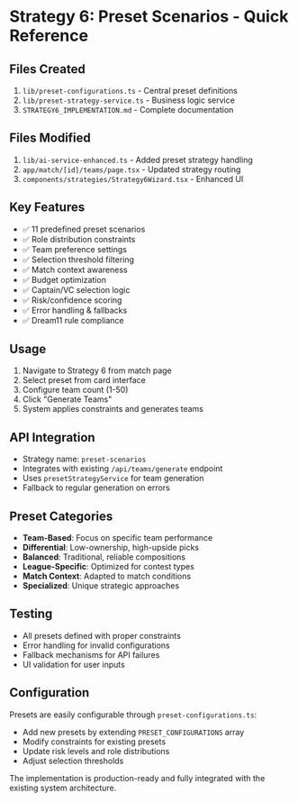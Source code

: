 # Strategy 6: Preset Scenarios - Quick Reference

## Files Created
1. `lib/preset-configurations.ts` - Central preset definitions
2. `lib/preset-strategy-service.ts` - Business logic service
3. `STRATEGY6_IMPLEMENTATION.md` - Complete documentation

## Files Modified
1. `lib/ai-service-enhanced.ts` - Added preset strategy handling
2. `app/match/[id]/teams/page.tsx` - Updated strategy routing
3. `components/strategies/Strategy6Wizard.tsx` - Enhanced UI

## Key Features
- ✅ 11 predefined preset scenarios
- ✅ Role distribution constraints
- ✅ Team preference settings
- ✅ Selection threshold filtering
- ✅ Match context awareness
- ✅ Budget optimization
- ✅ Captain/VC selection logic
- ✅ Risk/confidence scoring
- ✅ Error handling & fallbacks
- ✅ Dream11 rule compliance

## Usage
1. Navigate to Strategy 6 from match page
2. Select preset from card interface
3. Configure team count (1-50)
4. Click "Generate Teams"
5. System applies constraints and generates teams

## API Integration
- Strategy name: `preset-scenarios`
- Integrates with existing `/api/teams/generate` endpoint
- Uses `presetStrategyService` for team generation
- Fallback to regular generation on errors

## Preset Categories
- **Team-Based**: Focus on specific team performance
- **Differential**: Low-ownership, high-upside picks
- **Balanced**: Traditional, reliable compositions
- **League-Specific**: Optimized for contest types
- **Match Context**: Adapted to match conditions
- **Specialized**: Unique strategic approaches

## Testing
- All presets defined with proper constraints
- Error handling for invalid configurations
- Fallback mechanisms for API failures
- UI validation for user inputs

## Configuration
Presets are easily configurable through `preset-configurations.ts`:
- Add new presets by extending `PRESET_CONFIGURATIONS` array
- Modify constraints for existing presets
- Update risk levels and role distributions
- Adjust selection thresholds

The implementation is production-ready and fully integrated with the existing system architecture.
